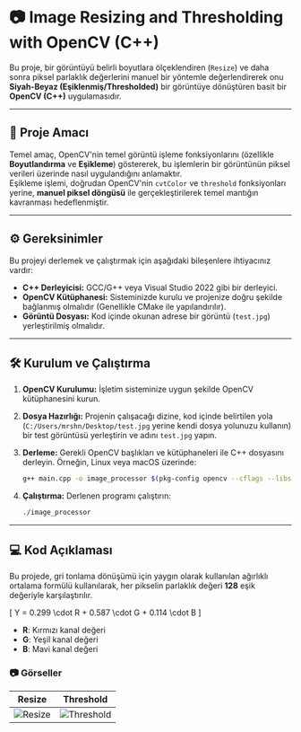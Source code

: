 # 📷 Image Resizing and Thresholding with OpenCV (C++)

Bu proje, bir görüntüyü belirli boyutlara ölçeklendiren (`Resize`) ve daha sonra piksel parlaklık değerlerini manuel bir yöntemle değerlendirerek onu **Siyah-Beyaz (Eşiklenmiş/Thresholded)** bir görüntüye dönüştüren basit bir **OpenCV (C++)** uygulamasıdır.

---

## 🚀 Proje Amacı

Temel amaç, OpenCV'nin temel görüntü işleme fonksiyonlarını (özellikle **Boyutlandırma** ve **Eşikleme**) göstererek, bu işlemlerin bir görüntünün piksel verileri üzerinde nasıl uygulandığını anlamaktır.  
Eşikleme işlemi, doğrudan OpenCV'nin `cvtColor` ve `threshold` fonksiyonları yerine, **manuel piksel döngüsü** ile gerçekleştirilerek temel mantığın kavranması hedeflenmiştir.

---

## ⚙️ Gereksinimler

Bu projeyi derlemek ve çalıştırmak için aşağıdaki bileşenlere ihtiyacınız vardır:

* **C++ Derleyicisi:** GCC/G++ veya Visual Studio 2022 gibi bir derleyici.  
* **OpenCV Kütüphanesi:** Sisteminizde kurulu ve projenize doğru şekilde bağlanmış olmalıdır (Genellikle CMake ile yapılandırılır).  
* **Görüntü Dosyası:** Kod içinde okunan adrese bir görüntü (`test.jpg`) yerleştirilmiş olmalıdır.  

---

## 🛠️ Kurulum ve Çalıştırma

1.  **OpenCV Kurulumu:** İşletim sisteminize uygun şekilde OpenCV kütüphanesini kurun.  
2.  **Dosya Hazırlığı:** Projenin çalışacağı dizine, kod içinde belirtilen yola (`C:/Users/mrshn/Desktop/test.jpg` yerine kendi dosya yolunuzu kullanın) bir test görüntüsü yerleştirin ve adını `test.jpg` yapın.  
3.  **Derleme:** Gerekli OpenCV başlıkları ve kütüphaneleri ile C++ dosyasını derleyin. Örneğin, Linux veya macOS üzerinde:

    ```bash
    g++ main.cpp -o image_processor $(pkg-config opencv --cflags --libs)
    ```

4.  **Çalıştırma:** Derlenen programı çalıştırın:

    ```bash
    ./image_processor
    ```

---

## 💻 Kod Açıklaması

Bu projede, gri tonlama dönüşümü için yaygın olarak kullanılan ağırlıklı ortalama formülü kullanılarak, her pikselin parlaklık değeri **128** eşik değeriyle karşılaştırılır.

\[
Y = 0.299 \cdot R + 0.587 \cdot G + 0.114 \cdot B
\]

- **R**: Kırmızı kanal değeri  
- **G**: Yeşil kanal değeri  
- **B**: Mavi kanal değeri  

### 📷 Görseller

| Resize | Threshold |
|--------|-----------|
| ![Resize](CPP-RGB-to-threshold/Resized_Image.png) | ![Threshold](CPP-RGB-to-threshold/Threshold_Image.png) |



